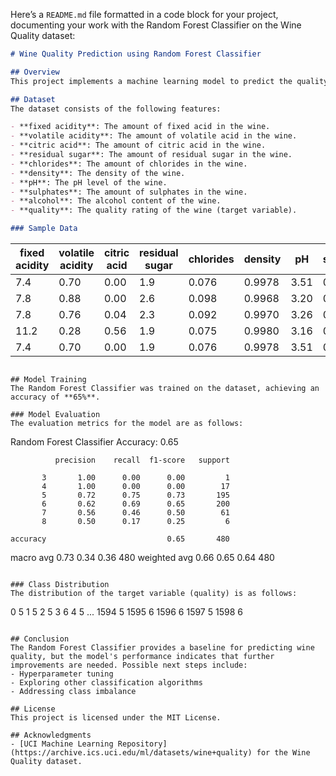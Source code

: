 Here’s a `README.md` file formatted in a code block for your project, documenting your work with the Random Forest Classifier on the Wine Quality dataset:

```markdown
# Wine Quality Prediction using Random Forest Classifier

## Overview
This project implements a machine learning model to predict the quality of wine based on its chemical properties using the Random Forest Classifier. The dataset used is the Wine Quality dataset, which contains various attributes related to wine characteristics.

## Dataset
The dataset consists of the following features:

- **fixed acidity**: The amount of fixed acid in the wine.
- **volatile acidity**: The amount of volatile acid in the wine.
- **citric acid**: The amount of citric acid in the wine.
- **residual sugar**: The amount of residual sugar in the wine.
- **chlorides**: The amount of chlorides in the wine.
- **density**: The density of the wine.
- **pH**: The pH level of the wine.
- **sulphates**: The amount of sulphates in the wine.
- **alcohol**: The alcohol content of the wine.
- **quality**: The quality rating of the wine (target variable).

### Sample Data
```
| fixed acidity | volatile acidity | citric acid | residual sugar | chlorides | density | pH   | sulphates | alcohol | quality |
|---------------|------------------|-------------|----------------|-----------|---------|------|-----------|---------|---------|
| 7.4           | 0.70             | 0.00        | 1.9            | 0.076     | 0.9978  | 3.51 | 0.56      | 9.4     | 5       |
| 7.8           | 0.88             | 0.00        | 2.6            | 0.098     | 0.9968  | 3.20 | 0.68      | 9.8     | 5       |
| 7.8           | 0.76             | 0.04        | 2.3            | 0.092     | 0.9970  | 3.26 | 0.65      | 9.8     | 5       |
| 11.2          | 0.28             | 0.56        | 1.9            | 0.075     | 0.9980  | 3.16 | 0.58      | 9.8     | 6       |
| 7.4           | 0.70             | 0.00        | 1.9            | 0.076     | 0.9978  | 3.51 | 0.56      | 9.4     | 5       |
```

## Model Training
The Random Forest Classifier was trained on the dataset, achieving an accuracy of **65%**.

### Model Evaluation
The evaluation metrics for the model are as follows:

```
Random Forest Classifier Accuracy: 0.65

              precision    recall  f1-score   support

           3       1.00      0.00      0.00         1
           4       1.00      0.00      0.00        17
           5       0.72      0.75      0.73       195
           6       0.62      0.69      0.65       200
           7       0.56      0.46      0.50        61
           8       0.50      0.17      0.25         6

    accuracy                           0.65       480
   macro avg       0.73      0.34      0.36       480
weighted avg       0.66      0.65      0.64       480
```

### Class Distribution
The distribution of the target variable (quality) is as follows:
```
0       5
1       5
2       5
3       6
4       5
...
1594    5
1595    6
1596    6
1597    5
1598    6
```

## Conclusion
The Random Forest Classifier provides a baseline for predicting wine quality, but the model's performance indicates that further improvements are needed. Possible next steps include:
- Hyperparameter tuning
- Exploring other classification algorithms
- Addressing class imbalance

## License
This project is licensed under the MIT License.

## Acknowledgments
- [UCI Machine Learning Repository](https://archive.ics.uci.edu/ml/datasets/wine+quality) for the Wine Quality dataset.
```